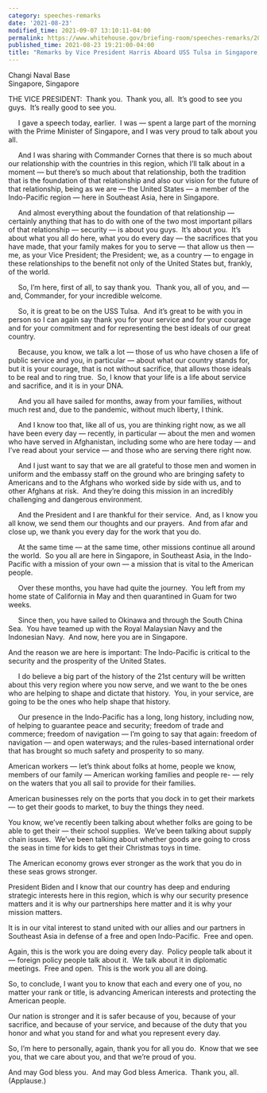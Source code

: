 ```yaml
---
category: speeches-remarks
date: '2021-08-23'
modified_time: 2021-09-07 13:10:11-04:00
permalink: https://www.whitehouse.gov/briefing-room/speeches-remarks/2021/08/23/remarks-by-vice-president-harris-aboard-uss-tulsa-in-singapore-singapore/
published_time: 2021-08-23 19:21:00-04:00
title: "Remarks by Vice President Harris Aboard USS Tulsa in Singapore,\_Singapore"
---
```

 
Changi Naval Base  
Singapore, Singapore

THE VICE PRESIDENT:  Thank you.  Thank you, all.  It’s good to see you
guys.  It’s really good to see you.  
  
     I gave a speech today, earlier.  I was — spent a large part of the
morning with the Prime Minister of Singapore, and I was very proud to
talk about you all.  
  
     And I was sharing with Commander Cornes that there is so much about
our relationship with the countries in this region, which I’ll talk
about in a moment — but there’s so much about that relationship, both
the tradition that is the foundation of that relationship and also our
vision for the future of that relationship, being as we are — the United
States — a member of the Indo-Pacific region — here in Southeast Asia,
here in Singapore.   
  
     And almost everything about the foundation of that relationship —
certainly anything that has to do with one of the two most important
pillars of that relationship — security — is about you guys.  It’s about
you.  It’s about what you all do here, what you do every day — the
sacrifices that you have made, that your family makes for you to serve —
that allow us then — me, as your Vice President; the President; we, as a
country — to engage in these relationships to the benefit not only of
the United States but, frankly, of the world.   
  
     So, I’m here, first of all, to say thank you.  Thank you, all of
you, and — and, Commander, for your incredible welcome.  
  
     So, it is great to be on the USS Tulsa.  And it’s great to be with
you in person so I can again say thank you for your service and for your
courage and for your commitment and for representing the best ideals of
our great country.    
  
     Because, you know, we talk a lot — those of us who have chosen a
life of public service and you, in particular — about what our country
stands for, but it is your courage, that is not without sacrifice, that
allows those ideals to be real and to ring true.  So, I know that your
life is a life about service and sacrifice, and it is in your DNA.  
  
     And you all have sailed for months, away from your families,
without much rest and, due to the pandemic, without much liberty, I
think.  
  
     And I know too that, like all of us, you are thinking right now, as
we all have been every day — recently, in particular — about the men and
women who have served in Afghanistan, including some who are here today
— and I’ve read about your service — and those who are serving there
right now.  
  
     And I just want to say that we are all grateful to those men and
women in uniform and the embassy staff on the ground who are bringing
safety to Americans and to the Afghans who worked side by side with us,
and to other Afghans at risk.  And they’re doing this mission in an
incredibly challenging and dangerous environment.  
  
     And the President and I are thankful for their service.  And, as I
know you all know, we send them our thoughts and our prayers.  And from
afar and close up, we thank you every day for the work that you do.  
  
     At the same time — at the same time, other missions continue all
around the world.  So you all are here in Singapore, in Southeast Asia,
in the Indo-Pacific with a mission of your own — a mission that is vital
to the American people.   
  
     Over these months, you have had quite the journey.  You left from
my home state of California in May and then quarantined in Guam for two
weeks.  
  
     Since then, you have sailed to Okinawa and through the South China
Sea.  You have teamed up with the Royal Malaysian Navy and the
Indonesian Navy.  And now, here you are in Singapore.  
  
And the reason we are here is important: The Indo-Pacific is critical to
the security and the prosperity of the United States.  
  
     I do believe a big part of the history of the 21st century will be
written about this very region where you now serve, and we want to the
be ones who are helping to shape and dictate that history.  You, in your
service, are going to be the ones who help shape that history.   
  
     Our presence in the Indo-Pacific has a long, long history,
including now, of helping to guarantee peace and security; freedom of
trade and commerce; freedom of navigation — I’m going to say that again:
freedom of navigation — and open waterways; and the rules-based
international order that has brought so much safety and prosperity to so
many.  
  
American workers — let’s think about folks at home, people we know,
members of our family — American working families and people re- — rely
on the waters that you all sail to provide for their families.   
  
American businesses rely on the ports that you dock in to get their
markets — to get their goods to market, to buy the things they need.   
  
You know, we’ve recently been talking about whether folks are going to
be able to get their — their school supplies.  We’ve been talking about
supply chain issues.  We’ve been talking about whether goods are going
to cross the seas in time for kids to get their Christmas toys in
time.   
  
The American economy grows ever stronger as the work that you do in
these seas grows stronger.   
  
President Biden and I know that our country has deep and enduring
strategic interests here in this region, which is why our security
presence matters and it is why our partnerships here matter and it is
why your mission matters.    
  
It is in our vital interest to stand united with our allies and our
partners in Southeast Asia in defense of a free and open Indo-Pacific. 
Free and open.   
  
Again, this is the work you are doing every day.  Policy people talk
about it — foreign policy people talk about it.  We talk about it in
diplomatic meetings.  Free and open.  This is the work you all are
doing.   
  
So, to conclude, I want you to know that each and every one of you, no
matter your rank or title, is advancing American interests and
protecting the American people.   
  
Our nation is stronger and it is safer because of you, because of your
sacrifice, and because of your service, and because of the duty that you
honor and what you stand for and what you represent every day.    
  
So, I’m here to personally, again, thank you for all you do.  Know that
we see you, that we care about you, and that we’re proud of you.  
  
And may God bless you.  And may God bless America.  Thank you, all. 
(Applause.)
